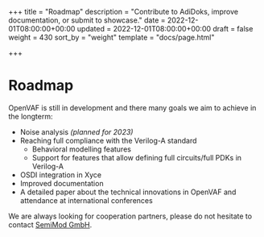 +++
title = "Roadmap"
description = "Contribute to AdiDoks, improve documentation, or submit to showcase."
date = 2022-12-01T08:00:00+00:00
updated = 2022-12-01T08:00:00+00:00
draft = false
weight = 430
sort_by = "weight"
template = "docs/page.html"

+++

# Roadmap

OpenVAF is still in development and there many goals we aim to achieve in the longterm:

- Noise analysis *(planned for 2023)*
- Reaching full compliance with the Verilog-A standard
  - Behavioral modelling features
  - Support for features that allow defining full circuits/full PDKs in Verilog-A
- OSDI integration in Xyce
- Improved documentation
- A detailed paper about the technical innovations in OpenVAF and attendance at international conferences
<!-- - An automated **test-suite** for open-source circuit simulators -->

We are always looking for cooperation partners, please 
do not hesitate to contact [SemiMod GmbH](https://www.semimod.de). 
